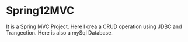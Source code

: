 # Spring12MVC

It is a Spring MVC Project. Here I crea a CRUD operation using JDBC and Trangection. Here is also a mySql Database.
